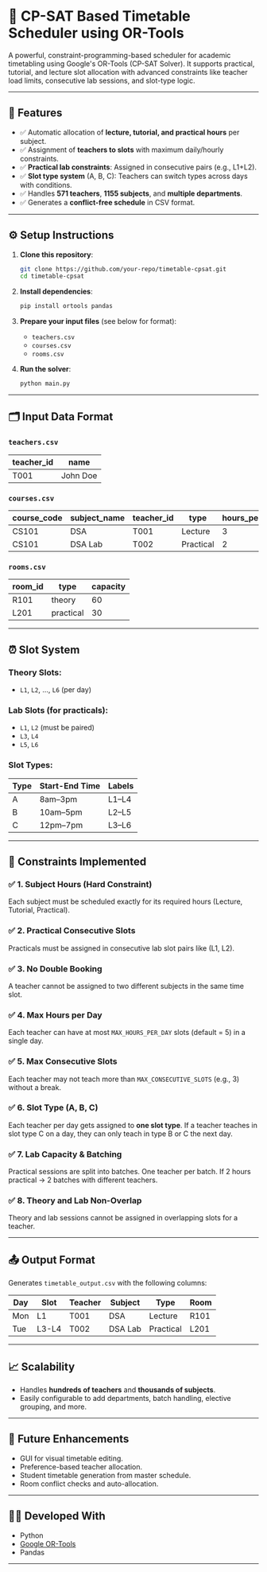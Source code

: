 
# 🧠 CP-SAT Based Timetable Scheduler using OR-Tools

A powerful, constraint-programming-based scheduler for academic timetabling using Google's OR-Tools (CP-SAT Solver). It supports practical, tutorial, and lecture slot allocation with advanced constraints like teacher load limits, consecutive lab sessions, and slot-type logic.

---

## 📌 Features

- ✅ Automatic allocation of **lecture, tutorial, and practical hours** per subject.
- ✅ Assignment of **teachers to slots** with maximum daily/hourly constraints.
- ✅ **Practical lab constraints**: Assigned in consecutive pairs (e.g., L1+L2).
- ✅ **Slot type system** (A, B, C): Teachers can switch types across days with conditions.
- ✅ Handles **571 teachers**, **1155 subjects**, and **multiple departments**.
- ✅ Generates a **conflict-free schedule** in CSV format.

---

## ⚙️ Setup Instructions

1. **Clone this repository**:
   ```bash
   git clone https://github.com/your-repo/timetable-cpsat.git
   cd timetable-cpsat
   ```

2. **Install dependencies**:
   ```bash
   pip install ortools pandas
   ```

3. **Prepare your input files** (see below for format):
   - `teachers.csv`
   - `courses.csv`
   - `rooms.csv`

4. **Run the solver**:
   ```bash
   python main.py
   ```

---

## 🗂️ Input Data Format

### `teachers.csv`
| teacher_id | name         |
|------------|--------------|
| T001       | John Doe     |

### `courses.csv`
| course_code | subject_name | teacher_id | type     | hours_per_week |
|-------------|--------------|------------|----------|----------------|
| CS101       | DSA          | T001       | Lecture  | 3              |
| CS101       | DSA Lab      | T002       | Practical| 2              |

### `rooms.csv`
| room_id | type      | capacity |
|---------|-----------|----------|
| R101    | theory    | 60       |
| L201    | practical | 30       |

---

## ⏰ Slot System

### Theory Slots:
- `L1`, `L2`, ..., `L6` (per day)

### Lab Slots (for practicals):
- `L1`, `L2` (must be paired)
- `L3`, `L4`
- `L5`, `L6`

### Slot Types:
| Type | Start-End Time | Labels             |
|------|----------------|--------------------|
| A    | 8am–3pm        | L1–L4              |
| B    | 10am–5pm       | L2–L5              |
| C    | 12pm–7pm       | L3–L6              |

---

## 🧾 Constraints Implemented

### ✅ 1. Subject Hours (Hard Constraint)
Each subject must be scheduled exactly for its required hours (Lecture, Tutorial, Practical).

### ✅ 2. Practical Consecutive Slots
Practicals must be assigned in consecutive lab slot pairs like (L1, L2).

### ✅ 3. No Double Booking
A teacher cannot be assigned to two different subjects in the same time slot.

### ✅ 4. Max Hours per Day
Each teacher can have at most `MAX_HOURS_PER_DAY` slots (default = 5) in a single day.

### ✅ 5. Max Consecutive Slots
Each teacher may not teach more than `MAX_CONSECUTIVE_SLOTS` (e.g., 3) without a break.

### ✅ 6. Slot Type (A, B, C)
Each teacher per day gets assigned to **one slot type**. If a teacher teaches in slot type C on a day, they can only teach in type B or C the next day.

### ✅ 7. Lab Capacity & Batching
Practical sessions are split into batches. One teacher per batch. If 2 hours practical → 2 batches with different teachers.

### ✅ 8. Theory and Lab Non-Overlap
Theory and lab sessions cannot be assigned in overlapping slots for a teacher.

---

## 📤 Output Format

Generates `timetable_output.csv` with the following columns:

| Day   | Slot | Teacher | Subject     | Type     | Room  |
|-------|------|---------|-------------|----------|-------|
| Mon   | L1   | T001    | DSA         | Lecture  | R101  |
| Tue   | L3-L4| T002    | DSA Lab     | Practical| L201  |

---

## 📈 Scalability

- Handles **hundreds of teachers** and **thousands of subjects**.
- Easily configurable to add departments, batch handling, elective grouping, and more.

---

## 🧠 Future Enhancements

- GUI for visual timetable editing.
- Preference-based teacher allocation.
- Student timetable generation from master schedule.
- Room conflict checks and auto-allocation.

---

## 👨‍💻 Developed With

- Python
- [Google OR-Tools](https://developers.google.com/optimization)
- Pandas

---

